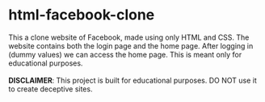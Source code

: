 # html-facebook-clone
This a clone website of Facebook, made using only HTML and CSS. The website contains both the login page and the home page. After logging in (dummy values) we can access the home page. This is meant only for educational purposes.
<br><br> <b>DISCLAIMER</b>: This project is built for educational purposes. DO NOT use it to create deceptive sites.
